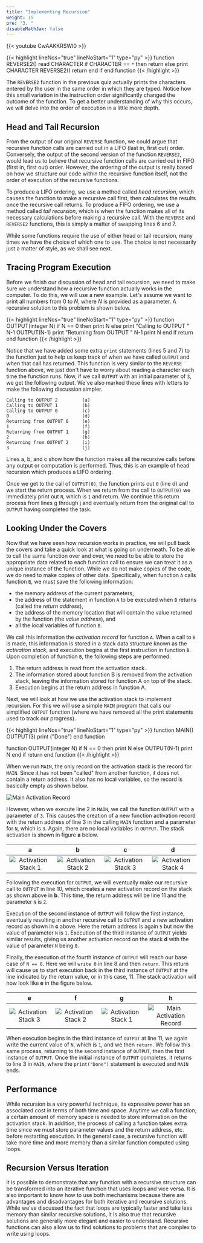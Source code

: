 ```yaml
---
title: "Implementing Recursion"
weight: 15
pre: "3. "
disableMathJax: false
---
```


{{< youtube CwAAKKRSWI0  >}}

{{< highlight lineNos="true" lineNoStart="1" type="py" >}}
function REVERSE2()
    read CHARACTER
    if CHARACTER == `*` then
        return
    else
        print CHARACTER
        REVERSE2()
        return
    end if
end function
{{< /highlight >}}

The `REVERSE2` function in the previous quiz actually prints the characters entered by the user in the same order in which they are typed. Notice how this small variation in the instruction order significantly changed the outcome of the function. To get a better understanding of why this occurs, we will delve into the order of execution in a little more depth.

## Head and Tail Recursion

From the output of our original `REVERSE` function, we could argue that recursive function calls are carried out in a LIFO (last in, first out) order. Conversely, the output of the second version of the function `REVERSE2`, would lead us to believe that recursive function calls are carried out in FIFO (first in, first out) order. However, the ordering of the output is really based on how we structure our code within the recursive function itself, not the order of execution of the recursive functions.

To produce a LIFO ordering, we use a method called _head recursion_, which causes the function to make a recursive call first, then calculates the results once the recursive call returns. To produce a FIFO ordering, we use a method called _tail recursion_, which is when the function makes all of its necessary calculations before making a recursive call. With the `REVERSE` and `REVERSE2` functions, this is simply a matter of swapping lines 6 and 7. 

While some functions require the use of either head or tail recursion, many times we have the choice of which one to use. The choice is not necessarily just a matter of style, as we shall see next. 

## Tracing Program Execution

Before we finish our discussion of head and tail recursion, we need to make sure we understand how a recursive function actually works in the computer. To do this, we will use a new example. Let's assume we want to print all numbers from 0 to $N$, where $N$ is provided as a parameter. A recursive solution to this problem is shown below.

{{< highlight lineNos="true" lineNoStart="1" type="py" >}}
function OUTPUT(integer N)
    if N == 0 then
        print N
    else
        print "Calling to OUTPUT " N-1
        OUTPUT(N-1)
        print "Returning from OUTPUT " N-1
        print N
    end if
    return
end function
{{< /highlight >}}

Notice that we have added some extra `print` statements (lines 5 and 7) to the function just to help us keep track of when we have called `OUTPUT` and when that call has returned. This function is very similar to the `REVERSE` function above, we just don't have to worry about reading a character each time the function runs. Now, if we call `OUTPUT` with an initial parameter of `3`, we get the following output. We've also marked these lines with letters to make the following discussion simpler.

```
Calling to OUTPUT 2			(a)
Calling to OUTPUT 1			(b)
Calling to OUTPUT 0			(c)
0					        (d)
Returning from OUTPUT 0		(e)
1					        (f)
Returning from OUTPUT 1		(g)
2					        (h)
Returning from OUTPUT 2		(i)
3					        (j)
```

Lines a, b, and c show how the function makes all the recursive calls before any output or computation is performed. Thus, this is an example of head recursion which produces a LIFO ordering.

Once we get to the call of `OUTPUT(0)`, the function prints out `0` (line d) and we start the return process. When we return from the call to `OUTPUT(0)` we immediately print out `N`, which is `1` and return. We continue this return process from lines g through j and eventually return from the original call to `OUTPUT` having completed the task.

## Looking Under the Covers

Now that we have seen how recursion works in practice, we will pull back the covers and take a quick look at what is going on underneath. To be able to call the same function over and over, we need to be able to store the appropriate data related to each function call to ensure we can treat it as a unique instance of the function. While we do not make copies of the code, we do need to make copies of other data. Specifically, when function `A` calls function `B`, we must save the following information:

* the memory address of the current parameters,
* the address of the statement in function `A` to be executed when `B` returns (called the _return address_),
* the address of the memory location that will contain the value returned by the function (the _value address_), and
* all the local variables of function `B`.

We call this information the _activation record_ for function `A`. When a call to `B` is made, this information is stored in a stack data structure known as the _activation stack_, and execution begins at the first instruction in function `B`. Upon completion of function `B`, the following steps are performed.

1. The return address is read from the activation stack.
2. The information stored about function B is removed from the activation stack, leaving the information stored for function A on top of the stack.
3. Execution begins at the return address in function A.

Next, we will look at how we use the activation stack to implement recursion. For this we will use a simple `MAIN` program that calls our simplified `OUTPUT` function (where we have removed all the print statements used to track our progress).

{{< highlight lineNos="true" lineNoStart="1" type="py" >}}
function MAIN()
    OUTPUT(3)
    print ("Done")
end function

function OUTPUT(integer N)
    if N == 0 then
        print N
    else
        OUTPUT(N-1)
        print N
    end if
    return
end function
{{< /highlight >}}

When we run `MAIN`, the only record on the activation stack is the record for `MAIN`. Since it has not been "called" from another function, it does not contain a return address. It also has no local variables, so the record is basically empty as shown below.

![Main Activation Record](/images/6/6.4.mainstack.png)
 
However, when we execute line 2 in `MAIN`, we call the function `OUTPUT` with a parameter of `3`. This causes the creation of a new function activation record with the return address of line 3 in the calling `MAIN` function and a parameter for `N`, which is `3`. Again, there are no local variables in `OUTPUT`. The stack activation is shown in figure **a** below. 
                
| **a** | **b** | **c** | **d** |
|:-:|:-:|:-:|:-:|
| ![Activation Stack 1](/images/6/6.4.stack1.png) | ![Activation Stack 2](/images/6/6.4.stack2.png) | ![Activation Stack 3](/images/6/6.4.stack3.png) | ![Activation Stack 4](/images/6/6.4.stack4.png) | 
             
Following the execution for `OUTPUT`, we will eventually make our recursive call to `OUTPUT` in line 10, which creates a new activation record on the stack as shown above in **b**. This time, the return address will be line 11 and the parameter `N` is `2`. 

Execution of the second instance of `OUTPUT` will follow the first instance, eventually resulting in another recursive call to `OUTPUT` and a new activation record as shown in **c** above. Here the return address is again `5` but now the value of parameter `N` is `1`.  Execution of the third instance of `OUTPUT` yields similar results, giving us another activation record on the stack **d** with the value of parameter `N` being `0`.

Finally, the execution of the fourth instance of `OUTPUT` will reach our base case of `N == 0`. Here we will `write 0` in line 8 and then `return`. This return will cause us to start execution back in the third instance of `OUTPUT` at the line indicated by the return value, or in this case, 11. The stack activation will now look like **e** in the figure below.
                
| **e** | **f** | **g** | **h** |
|:-:|:-:|:-:|:-:|
| ![Activation Stack 3](/images/6/6.4.stack3.png) | ![Activation Stack 2](/images/6/6.4.stack2.png) | ![Activation Stack 1](/images/6/6.4.stack1.png) | ![Main Activation Record](/images/6/6.4.mainstack.png) | 

When execution begins in the third instance of `OUTPUT` at line 11, we again write the current value of `N`, which is `1`, and we then `return`. We follow this same process, returning to the second instance of `OUTPUT`, then the first instance of `OUTPUT`. Once the initial instance of `OUTPUT` completes, it returns to line 3 in `MAIN`, where the `print("Done")` statement is executed and `MAIN` ends.

## Performance 

While recursion is a very powerful technique, its expressive power has an associated cost in terms of both time and space. Anytime we call a function, a certain amount of memory space is needed to store information on the activation stack. In addition, the process of calling a function takes extra time since we must store parameter values and the return address, etc. before restarting execution. In the general case, a recursive function will take more time and more memory than a similar function computed using loops. 

## Recursion Versus Iteration

It is possible to demonstrate that any function with a recursive structure can be transformed into an iterative function that uses loops and vice versa. It is also important to know how to use both mechanisms because there are advantages and disadvantages for both iterative and recursive solutions. While we've discussed the fact that loops are typically faster and take less memory than similar recursive solutions, it is also true that recursive solutions are generally more elegant and easier to understand. Recursive functions can also allow us to find solutions to problems that are complex to write using loops.
